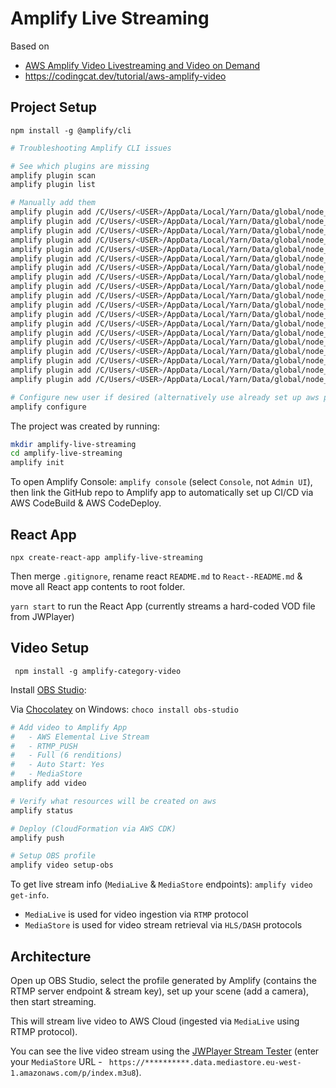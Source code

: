 # Amplify Live Streaming #

Based on
- [AWS Amplify Video Livestreaming and Video on Demand](https://www.youtube.com/watch?v=vM_YoZbLQQ0)
- https://codingcat.dev/tutorial/aws-amplify-video

## Project Setup ##

`npm install -g @amplify/cli`

```bash
# Troubleshooting Amplify CLI issues

# See which plugins are missing
amplify plugin scan
amplify plugin list

# Manually add them
amplify plugin add /C/Users/<USER>/AppData/Local/Yarn/Data/global/node_modules/amplify-provider-awscloudformation
amplify plugin add /C/Users/<USER>/AppData/Local/Yarn/Data/global/node_modules/amplify-category-analytics
amplify plugin add /C/Users/<USER>/AppData/Local/Yarn/Data/global/node_modules/amplify-category-api
amplify plugin add /C/Users/<USER>/AppData/Local/Yarn/Data/global/node_modules/amplify-category-auth
amplify plugin add /C/Users/<USER>/AppData/Local/Yarn/Data/global/node_modules/amplify-category-function
amplify plugin add /C/Users/<USER>/AppData/Local/Yarn/Data/global/node_modules/amplify-category-hosting
amplify plugin add /C/Users/<USER>/AppData/Local/Yarn/Data/global/node_modules/amplify-category-interactions
amplify plugin add /C/Users/<USER>/AppData/Local/Yarn/Data/global/node_modules/amplify-category-notifications
amplify plugin add /C/Users/<USER>/AppData/Local/Yarn/Data/global/node_modules/amplify-category-predictions
amplify plugin add /C/Users/<USER>/AppData/Local/Yarn/Data/global/node_modules/amplify-category-storage
amplify plugin add /C/Users/<USER>/AppData/Local/Yarn/Data/global/node_modules/amplify-category-xr
amplify plugin add /C/Users/<USER>/AppData/Local/Yarn/Data/global/node_modules/amplify-codegen
amplify plugin add /C/Users/<USER>/AppData/Local/Yarn/Data/global/node_modules/amplify-console-hosting
amplify plugin add /C/Users/<USER>/AppData/Local/Yarn/Data/global/node_modules/amplify-container-hosting
amplify plugin add /C/Users/<USER>/AppData/Local/Yarn/Data/global/node_modules/amplify-frontend-javascript
amplify plugin add /C/Users/<USER>/AppData/Local/Yarn/Data/global/node_modules/amplify-frontend-flutter
amplify plugin add /C/Users/<USER>/AppData/Local/Yarn/Data/global/node_modules/amplify-frontend-android
amplify plugin add /C/Users/<USER>/AppData/Local/Yarn/Data/global/node_modules/amplify-frontend-ios
amplify plugin add /C/Users/<USER>/AppData/Local/Yarn/Data/global/node_modules/amplify-util-mock

# Configure new user if desired (alternatively use already set up aws profile)
amplify configure
```

The project was created by running:

```bash
mkdir amplify-live-streaming
cd amplify-live-streaming
amplify init
```

To open Amplify Console: `amplify console` (select `Console`, not `Admin UI`), then link the GitHub repo
to Amplify app to automatically set up CI/CD via AWS CodeBuild & AWS CodeDeploy.

## React App ##

`npx create-react-app amplify-live-streaming`

Then merge `.gitignore`, rename react `README.md` to `React--README.md` & move all React app contents to root folder.

`yarn start` to run the React App (currently streams a hard-coded VOD file from JWPlayer)

## Video Setup ##

` npm install -g amplify-category-video`

Install [OBS Studio](https://obsproject.com/):

Via [Chocolatey](https://community.chocolatey.org/) on Windows: `choco install obs-studio`

```bash
# Add video to Amplify App
#   - AWS Elemental Live Stream
#   - RTMP_PUSH
#   - Full (6 renditions)
#   - Auto Start: Yes
#   - MediaStore
amplify add video

# Verify what resources will be created on aws
amplify status

# Deploy (CloudFormation via AWS CDK)
amplify push

# Setup OBS profile
amplify video setup-obs
```

To get live stream info (`MediaLive` & `MediaStore` endpoints): `amplify video get-info`.
- `MediaLive` is used for video ingestion via `RTMP` protocol
- `MediaStore` is used for video stream retrieval via `HLS/DASH` protocols

## Architecture ##

Open up OBS Studio, select the profile generated by Amplify (contains the RTMP server endpoint & stream key), set up
your scene (add a camera), then start streaming.

This will stream live video to AWS Cloud (ingested via `MediaLive` using RTMP protocol).

You can see the live video stream using the [JWPlayer Stream Tester](https://developer-tools.jwplayer.com/stream-tester/)
(enter your `MediaStore` URL - ` https://**********.data.mediastore.eu-west-1.amazonaws.com/p/index.m3u8`).
